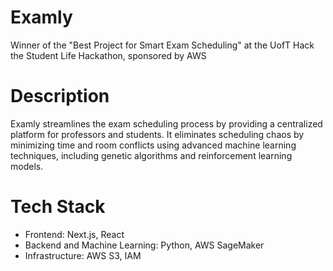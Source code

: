 # Examly
Winner of the "Best Project for Smart Exam Scheduling" at the UofT Hack the Student Life Hackathon, sponsored by AWS
# Description
Examly streamlines the exam scheduling process by providing a centralized platform for professors and students. It eliminates scheduling chaos by minimizing time and room conflicts using advanced machine learning techniques, including genetic algorithms and reinforcement learning models.
# Tech Stack
- Frontend: Next.js, React
- Backend and Machine Learning: Python, AWS SageMaker
- Infrastructure: AWS S3, IAM
